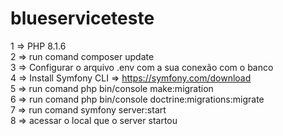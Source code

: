 # blueserviceteste


1 => PHP 8.1.6 <br>
2 => run comand composer update <br>
3 => Configurar o arquivo .env com a sua conexão com o banco <br>
4 => Install Symfony CLI => https://symfony.com/download<br>
5 => run comand  php bin/console make:migration <br>
6 => run comand   php bin/console doctrine:migrations:migrate <br>
7 => run comand symfony server:start <br>
8 => acessar o local que o server startou <br>


